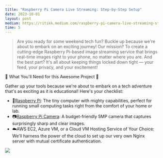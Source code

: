 ```yaml
---
title: "Raspberry Pi Camera Live Streaming: Step-by-Step Setup"
date: 2023-10-01
layout: post
medium: https://ritikk.medium.com/raspberry-pi-camera-live-streaming-step-by-step-setup-4476f5185847
time: 5
---
```

> Are you ready for some weekend tech fun? Buckle up because we're about to embark on an exciting journey! Our mission? To create a cutting-edge Raspberry Pi-based image streaming service that brings real-time images right to your phone, no matter where you are. And the best part? It's all about keeping things locked down tight — your feed, your privacy, and your excitement!

🔧 What You'll Need for this Awesome Project 🔧

Gather up your tools because we're about to embark on a tech adventure that's as exciting as it is educational! Here's your checklist:

- 🍇[Raspberry Pi](https://amzn.to/3RGIlPn): The tiny computer with mighty capabilities, perfect for running small computing tasks right from the comfort of your home or lab.
- 📷[Raspberry Pi Camera](https://amzn.to/3tcUAsX): A budget-friendly 5MP camera that captures surprisingly sharp and clear images.
- ☁️AWS EC2, Azure VM, or a Cloud VM Hosting Service of Your Choice: We'll harness the power of the cloud to set up our very own Nginx server with mutual certificate authentication.

![](https://miro.medium.com/v2/resize:fit:1100/format:webp/1*mhHbZVLoaL4oJraUVR1sbg.jpeg)
